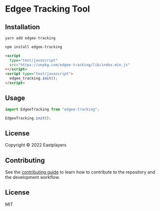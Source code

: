 # Edgee Tracking Tool

## Installation

```sh
yarn add edgee-tracking
```

```sh
npm install edgee-tracking
```

```html
<script
  type="text/javascript"
  src="https://unpkg.com/edgee-tracking/lib/index.min.js"
></script>
<script type="text/javascript">
  edgee_tracking.init();
</script>
```

## Usage

```js
import EdgeeTracking from "edgee-tracking";

EdgeeTracking.init();
```

## License

Copyright © 2022 Eastplayers

## Contributing

See the [contributing guide](CONTRIBUTING.md) to learn how to contribute to the repository and the development workflow.

## License

MIT
